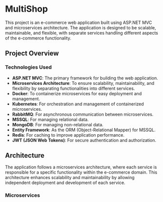 # MultiShop
This project is an e-commerce web application built using ASP.NET MVC and microservices architecture. The application is designed to be scalable, maintainable, and flexible, with separate services handling different aspects of the e-commerce functionality.

## Project Overview

### Technologies Used

- **ASP.NET MVC**: The primary framework for building the web application.
- **Microservices Architecture**: To ensure scalability, maintainability, and flexibility by separating functionalities into different services.
- **Docker**: To containerize microservices for easy deployment and management.
- **Kubernetes**: For orchestration and management of containerized microservices.
- **RabbitMQ**: For asynchronous communication between microservices.
- **MSSQL**: For managing relational data.
- **MongoDB**: For managing non-relational data.
- **Entity Framework**: As the ORM (Object-Relational Mapper) for MSSQL.
- **Redis**: For caching to improve application performance.
- **JWT (JSON Web Tokens)**: For secure authentication and authorization.

## Architecture

The application follows a microservices architecture, where each service is responsible for a specific functionality within the e-commerce domain. This architecture enhances scalability and maintainability by allowing independent deployment and development of each service.

### Microservices
